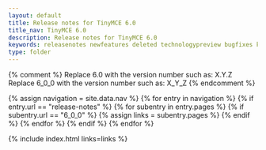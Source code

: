 ```yaml
---
layout: default
title: Release notes for TinyMCE 6.0
title_nav: TinyMCE 6.0
description: Release notes for TinyMCE 6.0
keywords: releasenotes newfeatures deleted technologypreview bugfixes knownissues
type: folder
---
```


{% comment %}
Replace 6.0 with the version number such as: X.Y.Z
Replace 6_0_0 with the version number such as: X_Y_Z
{% endcomment %}

{% assign navigation = site.data.nav %}
{% for entry in navigation %}
  {% if entry.url == "release-notes" %}
    {% for subentry in entry.pages %}
      {% if subentry.url == "6_0_0" %}
        {% assign links = subentry.pages %}
      {% endif %}
    {% endfor %}
  {% endif %}
{% endfor %}

{% include index.html links=links %}

